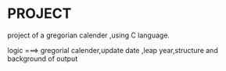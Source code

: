 # PROJECT

project of a gregorian calender ,using C language.


logic ===> gregorial calender,update date ,leap year,structure and background of output
